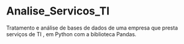 # Analise_Servicos_TI
Tratamento e análise de bases de dados de uma empresa que presta serviços de TI , em Python com a biblioteca Pandas. 
